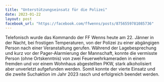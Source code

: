 ```yaml
---
title: "Unterstützungseinsatz für die Polizei"
date: 2023-01-22
layout: post
facebook_url: "https://facebook.com/ffwenns/posts/8756559781085736"
---
```


Telefonisch wurde das Kommando der FF Wenns heute am 22. Jänner in der Nacht, bei frostigen Temperaturen, von der Polizei zu einer abgängigen Person nach einer Veranstaltung gerufen. Während der Lagebesprechung und kurz vor der Pager-Alarmierung der Mannschaft, konnte die vermisste Person (ohne Ortskenntnis) von zwei Feuerwehrkameraden in einem fremden und vor einem Wohnhaus abgestellten PKW, stark alkoholisiert aber unverletzt aufgefunden werden. Somit konnte der vierte Einsatz und die zweite Suchaktion im Jahr 2023 rasch und erfolgreich beendet werden.